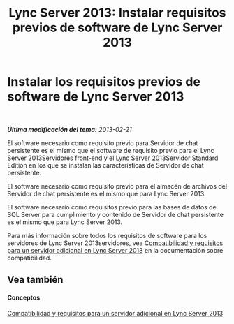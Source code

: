 ﻿---
title: 'Lync Server 2013: Instalar requisitos previos de software de Lync Server 2013'
TOCTitle: Instalar los requisitos previos de software de Lync Server 2013
ms:assetid: 4a3a6a5c-1dc5-4dab-9201-a0df04ba9bfb
ms:mtpsurl: https://technet.microsoft.com/es-es/library/JJ204856(v=OCS.15)
ms:contentKeyID: 48275189
ms.date: 01/07/2017
mtps_version: v=OCS.15
ms.translationtype: HT
---

# Instalar los requisitos previos de software de Lync Server 2013

 

_**Última modificación del tema:** 2013-02-21_

El software necesario como requisito previo para Servidor de chat persistente es el mismo que el software de requisito previo para el Lync Server 2013Servidores front-end y el Lync Server 2013Servidor Standard Edition en los que se instalan las características de Servidor de chat persistente.

El software necesario como requisito previo para el almacén de archivos del Servidor de chat persistente es el mismo que para Lync Server 2013.

El software necesario como requisitos previo para las bases de datos de SQL Server para cumplimiento y contenido de Servidor de chat persistente es el mismo que para Lync Server 2013.

Para más información sobre todos los requisitos de software para los servidores de Lync Server 2013servidores, vea [Compatibilidad y requisitos para un servidor adicional en Lync Server 2013](lync-server-2013-additional-server-support-and-requirements.md) en la documentación sobre compatibilidad.

## Vea también

#### Conceptos

[Compatibilidad y requisitos para un servidor adicional en Lync Server 2013](lync-server-2013-additional-server-support-and-requirements.md)

